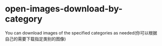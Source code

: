 # open-images-download-by-category
You can download images of the specified categories as needed(你可以根据自己的需要下载指定类别的图像)
